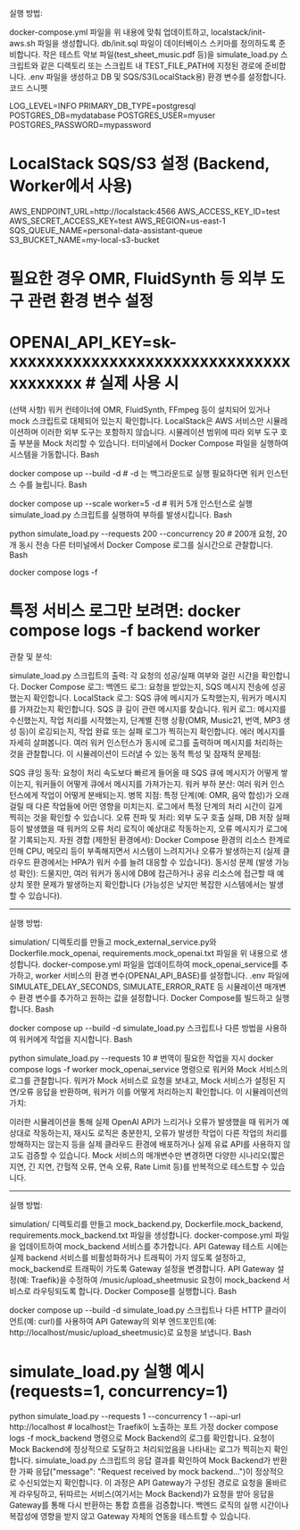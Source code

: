 실행 방법:

docker-compose.yml 파일을 위 내용에 맞춰 업데이트하고, localstack/init-aws.sh 파일을 생성합니다.
db/init.sql 파일이 데이터베이스 스키마를 정의하도록 준비합니다.
작은 테스트 악보 파일(test_sheet_music.pdf 등)을 simulate_load.py 스크립트와 같은 디렉토리 또는 스크립트 내 TEST_FILE_PATH에 지정된 경로에 준비합니다.
.env 파일을 생성하고 DB 및 SQS/S3(LocalStack용) 환경 변수를 설정합니다.
코드 스니펫

LOG_LEVEL=INFO
PRIMARY_DB_TYPE=postgresql
POSTGRES_DB=mydatabase
POSTGRES_USER=myuser
POSTGRES_PASSWORD=mypassword
# LocalStack SQS/S3 설정 (Backend, Worker에서 사용)
AWS_ENDPOINT_URL=http://localstack:4566
AWS_ACCESS_KEY_ID=test
AWS_SECRET_ACCESS_KEY=test
AWS_REGION=us-east-1
SQS_QUEUE_NAME=personal-data-assistant-queue
S3_BUCKET_NAME=my-local-s3-bucket
# 필요한 경우 OMR, FluidSynth 등 외부 도구 관련 환경 변수 설정
# OPENAI_API_KEY=sk-xxxxxxxxxxxxxxxxxxxxxxxxxxxxxxxxxxxxxxx # 실제 사용 시
(선택 사항) 워커 컨테이너에 OMR, FluidSynth, FFmpeg 등이 설치되어 있거나 mock 스크립트로 대체되어 있는지 확인합니다. LocalStack은 AWS 서비스만 시뮬레이션하며 이러한 외부 도구는 포함하지 않습니다. 시뮬레이션 범위에 따라 외부 도구 호출 부분을 Mock 처리할 수 있습니다.
터미널에서 Docker Compose 파일을 실행하여 시스템을 가동합니다.
Bash

docker compose up --build -d # -d 는 백그라운드로 실행
필요하다면 워커 인스턴스 수를 늘립니다.
Bash

docker compose up --scale worker=5 -d # 워커 5개 인스턴스로 실행
simulate_load.py 스크립트를 실행하여 부하를 발생시킵니다.
Bash

python simulate_load.py --requests 200 --concurrency 20 # 200개 요청, 20개 동시 전송
다른 터미널에서 Docker Compose 로그를 실시간으로 관찰합니다.
Bash

docker compose logs -f
# 특정 서비스 로그만 보려면: docker compose logs -f backend worker
관찰 및 분석:

simulate_load.py 스크립트의 출력: 각 요청의 성공/실패 여부와 걸린 시간을 확인합니다.
Docker Compose 로그:
백엔드 로그: 요청을 받았는지, SQS 메시지 전송에 성공했는지 확인합니다.
LocalStack 로그: SQS 큐에 메시지가 도착했는지, 워커가 메시지를 가져갔는지 확인합니다. SQS 큐 길이 관련 메시지를 찾습니다.
워커 로그: 메시지를 수신했는지, 작업 처리를 시작했는지, 단계별 진행 상황(OMR, Music21, 번역, MP3 생성 등)이 로깅되는지, 작업 완료 또는 실패 로그가 찍히는지 확인합니다. 에러 메시지를 자세히 살펴봅니다.
여러 워커 인스턴스가 동시에 로그를 출력하며 메시지를 처리하는 것을 관찰합니다.
이 시뮬레이션이 드러낼 수 있는 동적 특성 및 잠재적 문제점:

SQS 큐잉 동작: 요청이 처리 속도보다 빠르게 들어올 때 SQS 큐에 메시지가 어떻게 쌓이는지, 워커들이 어떻게 큐에서 메시지를 가져가는지.
워커 부하 분산: 여러 워커 인스턴스에게 작업이 어떻게 분배되는지.
병목 지점: 특정 단계(예: OMR, 음악 합성)가 오래 걸릴 때 다른 작업들에 어떤 영향을 미치는지. 로그에서 특정 단계의 처리 시간이 길게 찍히는 것을 확인할 수 있습니다.
오류 전파 및 처리: 외부 도구 호출 실패, DB 저장 실패 등이 발생했을 때 워커의 오류 처리 로직이 예상대로 작동하는지, 오류 메시지가 로그에 잘 기록되는지.
자원 경합 (제한된 환경에서): Docker Compose 환경의 리소스 한계로 인해 CPU, 메모리 등이 부족해지면서 시스템이 느려지거나 오류가 발생하는지 (실제 클라우드 환경에서는 HPA가 워커 수를 늘려 대응할 수 있습니다).
동시성 문제 (발생 가능성 확인): 드물지만, 여러 워커가 동시에 DB에 접근하거나 공유 리소스에 접근할 때 예상치 못한 문제가 발생하는지 확인합니다 (가능성은 낮지만 복잡한 시스템에서는 발생할 수 있습니다).

------------------------------------------------------
실행 방법:

simulation/ 디렉토리를 만들고 mock_external_service.py와 Dockerfile.mock_openai, requirements.mock_openai.txt 파일을 위 내용으로 생성합니다.
docker-compose.yml 파일을 업데이트하여 mock_openai_service를 추가하고, worker 서비스의 환경 변수(OPENAI_API_BASE)를 설정합니다.
.env 파일에 SIMULATE_DELAY_SECONDS, SIMULATE_ERROR_RATE 등 시뮬레이션 매개변수 환경 변수를 추가하고 원하는 값을 설정합니다.
Docker Compose를 빌드하고 실행합니다.
Bash

docker compose up --build -d
simulate_load.py 스크립트나 다른 방법을 사용하여 워커에게 작업을 지시합니다.
Bash

python simulate_load.py --requests 10 # 번역이 필요한 작업을 지시
docker compose logs -f worker mock_openai_service 명령으로 워커와 Mock 서비스의 로그를 관찰합니다. 워커가 Mock 서비스로 요청을 보내고, Mock 서비스가 설정된 지연/오류 응답을 반환하며, 워커가 이를 어떻게 처리하는지 확인합니다.
이 시뮬레이션의 가치:

이러한 시뮬레이션을 통해 실제 OpenAI API가 느리거나 오류가 발생했을 때 워커가 예상대로 작동하는지, 재시도 로직은 충분한지, 오류가 발생한 작업이 다른 작업의 처리를 방해하지는 않는지 등을 실제 클라우드 환경에 배포하거나 실제 유료 API를 사용하지 않고도 검증할 수 있습니다. Mock 서비스의 매개변수만 변경하면 다양한 시나리오(짧은 지연, 긴 지연, 간헐적 오류, 연속 오류, Rate Limit 등)를 반복적으로 테스트할 수 있습니다.


--------------------------------------------------------
실행 방법:

simulation/ 디렉토리를 만들고 mock_backend.py, Dockerfile.mock_backend, requirements.mock_backend.txt 파일을 생성합니다.
docker-compose.yml 파일을 업데이트하여 mock_backend 서비스를 추가합니다. API Gateway 테스트 시에는 실제 backend 서비스를 비활성화하거나 트래픽이 가지 않도록 설정하고, mock_backend로 트래픽이 가도록 Gateway 설정을 변경합니다.
API Gateway 설정(예: Traefik)을 수정하여 /music/upload_sheetmusic 요청이 mock_backend 서비스로 라우팅되도록 합니다.
Docker Compose를 실행합니다.
Bash

docker compose up --build -d
simulate_load.py 스크립트나 다른 HTTP 클라이언트(예: curl)를 사용하여 API Gateway의 외부 엔드포인트(예: http://localhost/music/upload_sheetmusic)로 요청을 보냅니다.
Bash

# simulate_load.py 실행 예시 (requests=1, concurrency=1)
python simulate_load.py --requests 1 --concurrency 1 --api-url http://localhost # localhost는 Traefik이 노출하는 포트 가정
docker compose logs -f mock_backend 명령으로 Mock Backend의 로그를 확인합니다. 요청이 Mock Backend에 정상적으로 도달하고 처리되었음을 나타내는 로그가 찍히는지 확인합니다.
simulate_load.py 스크립트의 응답 결과를 확인하여 Mock Backend가 반환한 가짜 응답("message": "Request received by mock backend...")이 정상적으로 수신되었는지 확인합니다.
이 과정은 API Gateway가 구성된 경로로 요청을 올바르게 라우팅하고, 뒤따르는 서비스(여기서는 Mock Backend)가 요청을 받아 응답을 Gateway를 통해 다시 반환하는 통합 흐름을 검증합니다. 백엔드 로직의 실행 시간이나 복잡성에 영향을 받지 않고 Gateway 자체의 연동을 테스트할 수 있습니다.
